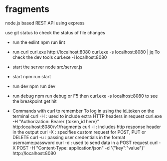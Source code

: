 # fragments

node.js based REST API using express

use git status to check the status of file changes

- run the eslint
  npm run lint

- run curl
  curl.exe http://localhost:8080
  curl.exe -s localhost:8080 | jq
  To check the dev tools curl.exe -i localhost:8080

- start the server
  node src/server.js

- start
  npm run start
- run dev
  npm run dev
- run debug
  npm run debug or F5
  then curl.exe -s localhost:8080 to see the breakpoint get hit

- Commands with curl to remember 
  To log in using the id_token on the terminal
  curl -H : used to include extra HTTP headers in request 
  curl.exe -H "Authorization: Bearer {token_id here}" http:localhost:8080/v1/fragments 
  curl -i : includes http response header in the output
  curl -X : specifies custom request for POST, PUT or DELETE
  curl -u : passing user credentials in the format username:password
  curl -d : used to send data in a POST request curl -X POST -H "Content-Type: application/json" -d '{"key":"value"}' http://localhost:8080